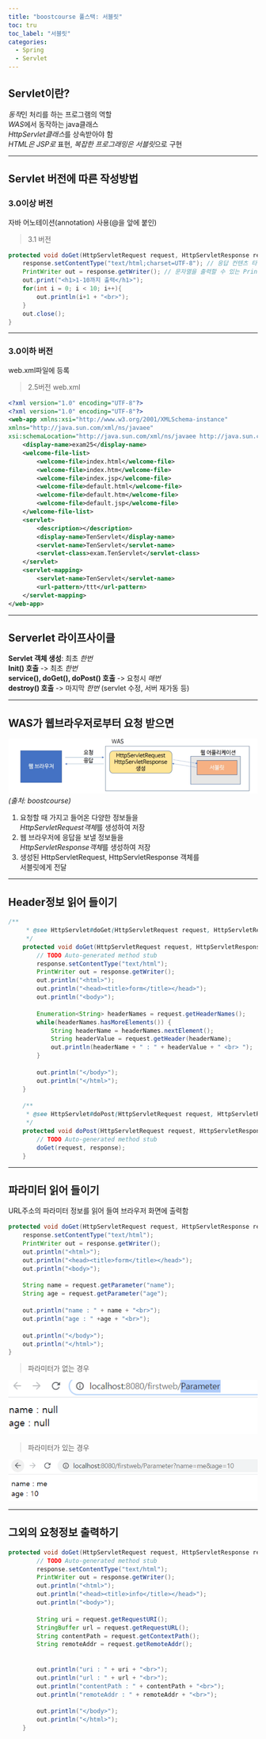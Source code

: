 ```yaml
---
title: "boostcourse 풀스택: 서블릿"
toc: tru
toc_label: "서블릿"
categories:
  - Spring
  - Servlet
---
```


## Servlet이란?

*동적*인 처리를 하는 프로그램의 역할  
*WAS*에서 동작하는 java클래스  
*HttpServlet클래스*를 상속받아야 함  
*HTML은 JSP로* 표현, *복잡한 프로그래밍은 서블릿*으로 구현  
  
  
---
  
  
## Servlet 버전에 따른 작성방법

### **3.0이상** 버전  
자바 어노테이션(annotation) 사용(@을 앞에 붙인)  

> 3.1 버전  

```java
protected void doGet(HttpServletRequest request, HttpServletResponse response) throws ServletException, IOException {
	response.setContentType("text/html;charset=UTF-8"); // 응답 컨텐츠 타입 지정
	PrintWriter out = response.getWriter(); // 문자열을 출력할 수 있는 PrintWriter 구함
	out.print("<h1>1-10까지 출력</h1>");
	for(int i = 0; i < 10; i++){
		out.println(i+1 + "<br>");
	}
	out.close();
}
```  
   
  
---
  
          
### **3.0이하** 버전  
web.xml파일에 등록  

>2.5버전 web.xml  

```xml
<?xml version="1.0" encoding="UTF-8"?>
<?xml version="1.0" encoding="UTF-8"?>
<web-app xmlns:xsi="http://www.w3.org/2001/XMLSchema-instance" 
xmlns="http://java.sun.com/xml/ns/javaee" 
xsi:schemaLocation="http://java.sun.com/xml/ns/javaee http://java.sun.com/xml/ns/javaee/web-app_2_5.xsd" version="2.5">
    <display-name>exam25</display-name>
    <welcome-file-list>
        <welcome-file>index.html</welcome-file>
        <welcome-file>index.htm</welcome-file>
        <welcome-file>index.jsp</welcome-file>
        <welcome-file>default.html</welcome-file>
        <welcome-file>default.htm</welcome-file>
        <welcome-file>default.jsp</welcome-file>
    </welcome-file-list>
    <servlet>
        <description></description>
        <display-name>TenServlet</display-name>
        <servlet-name>TenServlet</servlet-name>
        <servlet-class>exam.TenServlet</servlet-class>
    </servlet>
    <servlet-mapping>
        <servlet-name>TenServlet</servlet-name>
        <url-pattern>/ttt</url-pattern>
    </servlet-mapping>
</web-app>
```  
  
  
---
  
  
## Serverlet 라이프사이클

**Servlet 객체 생성**: 최초 *한번*  
**Init() 호출** -> 최초 *한번*  
**service(), doGet(), doPost() 호출** -> 요청시 *매번*  
**destroy() 호출** -> 마지막 *한번* (servlet 수정, 서버 재가동 등)  
   
  
---
  
   
## WAS가 웹브라우저로부터 요청 받으면

![Was](/assets/images/210315was.png "Was")  
*(출처: boostcourse)*  

1. 요청할 때 가지고 들어온 다양한 정보들을  
*HttpServletRequest객체*를 생성하여 저장
2. 웹 브라우저에 응답을 보낼 정보들을  
*HttpServletResponse객체*를 생성하여 저장  
3. 생성된 HttpServletRequest, HttpServletResponse 객체를  
서블릿에게 전달

----------

## Header정보 읽어 들이기

```java
/**
	 * @see HttpServlet#doGet(HttpServletRequest request, HttpServletResponse response)
	 */
	protected void doGet(HttpServletRequest request, HttpServletResponse response) throws ServletException, IOException {
		// TODO Auto-generated method stub
		response.setContentType("text/html");
		PrintWriter out = response.getWriter();
		out.println("<html>");
		out.println("<head><title>form</title></head>");
		out.println("<body>");

		Enumeration<String> headerNames = request.getHeaderNames();
		while(headerNames.hasMoreElements()) {
			String headerName = headerNames.nextElement();
			String headerValue = request.getHeader(headerName);
			out.println(headerName + " : " + headerValue + " <br> ");
		}		
		
		out.println("</body>");
		out.println("</html>");
	}

	/**
	 * @see HttpServlet#doPost(HttpServletRequest request, HttpServletResponse response)
	 */
	protected void doPost(HttpServletRequest request, HttpServletResponse response) throws ServletException, IOException {
		// TODO Auto-generated method stub
		doGet(request, response);
	}	
```
  
---
  
## 파라미터 읽어 들이기
URL주소의 파라미터 정보를 읽어 들여 브라우저 화면에 출력함  
  
```java
protected void doGet(HttpServletRequest request, HttpServletResponse response) throws ServletException, IOException {
	response.setContentType("text/html");
	PrintWriter out = response.getWriter();
	out.println("<html>");
	out.println("<head><title>form</title></head>");
	out.println("<body>");
	
	String name = request.getParameter("name");
	String age = request.getParameter("age");
	
	out.println("name : " + name + "<br>");
	out.println("age : " +age + "<br>");
		
	out.println("</body>");
	out.println("</html>");
}
```  

>파라미터가 없는 경우
>
![Parax](/assets/images/210315parax.png "Parax")  

>파라미터가 있는 경우
>
![Parao](/assets/images/210315parao.png "Parao")  
  
---
  
## 그외의 요청정보 출력하기

```java
protected void doGet(HttpServletRequest request, HttpServletResponse response) throws ServletException, IOException {
		// TODO Auto-generated method stub
		response.setContentType("text/html");
		PrintWriter out = response.getWriter();
		out.println("<html>");
		out.println("<head><title>info</title></head>");
		out.println("<body>");

		String uri = request.getRequestURI();
		StringBuffer url = request.getRequestURL();
		String contentPath = request.getContextPath();
		String remoteAddr = request.getRemoteAddr();
		
		
		out.println("uri : " + uri + "<br>");
		out.println("url : " + url + "<br>");
		out.println("contentPath : " + contentPath + "<br>");
		out.println("remoteAddr : " + remoteAddr + "<br>");
		
		out.println("</body>");
		out.println("</html>");
	}
```
